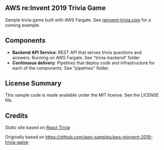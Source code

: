 ## AWS re:Invent 2019 Trivia Game

Sample trivia game built with AWS Fargate.  See [reinvent-trivia.com](https://www.reinvent-trivia.com) for a running example.

## Components

* **Backend API Service**: REST API that serves trivia questions and answers.  Running on AWS Fargate.  See "trivia-backend" folder
* **Continuous delivery**: Pipelines that deploy code and infrastructure for each of the components.  See "pipelines" folder.

## License Summary

This sample code is made available under the MIT license. See the LICENSE file.

## Credits

Static site based on [React Trivia](https://github.com/ccoenraets/react-trivia)

Originally based on https://github.com/aws-samples/aws-reinvent-2019-trivia-game
